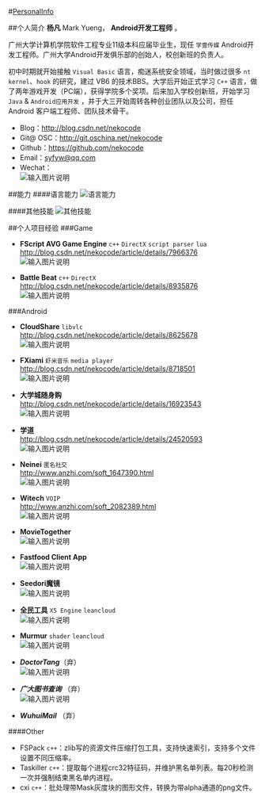 #[PersonalInfo](http://dwz.cn/mark-yueng)

##个人简介
**杨凡** Mark Yueng， **Android开发工程师** 。

广州大学计算机学院软件工程专业11级本科应届毕业生，现任 `学壹传媒` Android开发工程师。广州大学Android开发俱乐部的创始人，校创新班的负责人。

初中时期就开始接触 `Visual Basic` 语言，痴迷系统安全领域，当时做过很多 `nt kernel`、`hook` 的研究，建过 VB6 的技术BBS。大学后开始正式学习 `C++` 语言，做了两年游戏开发（PC端），获得学院多个奖项。后来加入学校创新班，开始学习 `Java` & `Android应用开发` ，并于大三开始周转各种创业团队以及公司，担任 Android 客户端工程师、团队技术骨干。

- Blog：http://blog.csdn.net/nekocode  
- Git@ OSC：http://git.oschina.net/nekocode  
- Github：https://github.com/nekocode  
- Email：syfyw@qq.com
- Wechat：  
![输入图片说明](http://git.oschina.net/uploads/images/2015/0514/174759_65ff640d_8742.jpeg "在这里输入图片标题")

##能力
####语言能力
![语言能力](http://git.oschina.net/uploads/images/2015/0514/174826_97372f82_8742.jpeg "语言能力")

####其他技能
![其他技能](http://git.oschina.net/uploads/images/2015/0514/174858_782492b2_8742.jpeg "其他技能")


##个人项目经验
###Game
- **FScript AVG Game Engine** `c++` `DirectX` `script parser` `lua`  
http://blog.csdn.net/nekocode/article/details/7966376  
![输入图片说明](http://git.oschina.net/uploads/images/2015/0514/180506_7610d45f_8742.png "在这里输入图片标题")  

- **Battle Beat** `c++` `DirectX`  
http://blog.csdn.net/nekocode/article/details/8935876  
![输入图片说明](http://git.oschina.net/uploads/images/2015/0514/181723_85316f9c_8742.png "在这里输入图片标题")  

###Android
- **CloudShare** `libvlc`  
http://blog.csdn.net/nekocode/article/details/8625678  
![输入图片说明](http://git.oschina.net/uploads/images/2015/0514/231347_08b800d4_8742.png "在这里输入图片标题")  

- **FXiami** `虾米音乐` `media player`  
http://blog.csdn.net/nekocode/article/details/8718501  
![输入图片说明](http://git.oschina.net/uploads/images/2015/0514/231420_5b225e12_8742.png "在这里输入图片标题")  

- **大学城随身购**  
http://blog.csdn.net/nekocode/article/details/16923543  
![输入图片说明](http://git.oschina.net/uploads/images/2015/0514/231448_00fcf582_8742.png "在这里输入图片标题")  

- **学道**  
http://blog.csdn.net/nekocode/article/details/24520593  
![输入图片说明](http://git.oschina.net/uploads/images/2015/0514/231531_b6de17da_8742.png "在这里输入图片标题")  

- **Neinei** `匿名社交`  
http://www.anzhi.com/soft_1647390.html  
![输入图片说明](http://git.oschina.net/uploads/images/2015/0514/231557_df2a56b9_8742.png "在这里输入图片标题")  

- **Witech** `VOIP`  
http://www.anzhi.com/soft_2082389.html  
![输入图片说明](http://git.oschina.net/uploads/images/2015/0514/231617_13827c3f_8742.png "在这里输入图片标题")  

- **MovieTogether**  
![输入图片说明](http://git.oschina.net/uploads/images/2015/0514/231644_e9da84cc_8742.png "在这里输入图片标题")  

- **Fastfood Client App**  
![输入图片说明](http://git.oschina.net/uploads/images/2015/0514/231731_a3d7c9c8_8742.png "在这里输入图片标题")  

- **Seedori魔镜**  
![输入图片说明](http://git.oschina.net/uploads/images/2015/0514/231747_d474ef61_8742.png "在这里输入图片标题")  

- **全民工具** `X5 Engine` `leancloud`  
![输入图片说明](http://git.oschina.net/uploads/images/2015/0514/231810_3dd77f03_8742.png "在这里输入图片标题")  

- **Murmur** `shader` `leancloud`  
![输入图片说明](http://git.oschina.net/uploads/images/2015/0514/231833_e5e0cb48_8742.png "在这里输入图片标题")  

- ***DoctorTang***（弃）  
![输入图片说明](http://git.oschina.net/uploads/images/2015/0514/231904_4e91d161_8742.png "在这里输入图片标题")  

- ***广大图书查询*** （弃）  
![输入图片说明](http://git.oschina.net/uploads/images/2015/0514/231922_e1e083b3_8742.png "在这里输入图片标题")  

- ***WuhuiMail*** （弃）  



####Other
- FSPack `c++`：zlib写的资源文件压缩打包工具，支持快速索引，支持多个文件设置不同压缩率。
- Taskiller `c++`：提取每个进程crc32特征码，并维护黑名单列表。每20秒检测一次并强制结束黑名单内进程。
- cxi `c++`：批处理带Mask灰度块的图形文件，转换为带alpha通道的png文件。